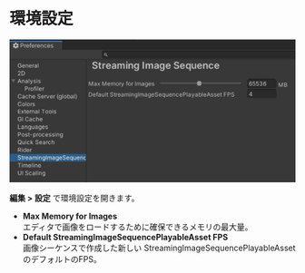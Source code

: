# 環境設定

![Preferences](../images/Preferences.png)

**編集 > 設定** で環境設定を開きます。

* **Max Memory for Images**  
  エディタで画像をロードするために確保できるメモリの最大量。
* **Default StreamingImageSequencePlayableAsset FPS**  
  画像シーケンスで作成した新しい StreamingImageSequencePlayableAsset のデフォルトのFPS。





